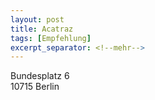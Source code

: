 ```yaml
---
layout: post
title: Acatraz
tags: [Empfehlung]
excerpt_separator: <!--mehr-->
---
```


Bundesplatz 6  
10715 Berlin
